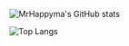 ![MrHappyma's GitHub stats](https://github-readme-stats.vercel.app/api?username=mrhappyma)

![Top Langs](https://github-readme-stats.vercel.app/api/top-langs/?username=mrhappyma)
